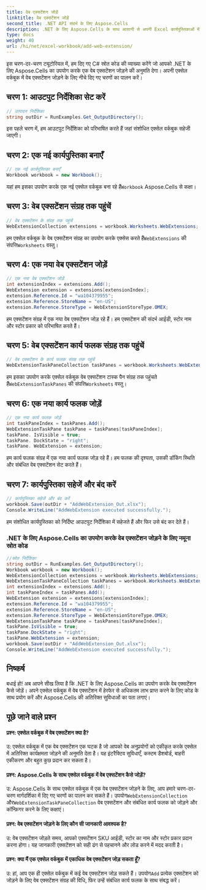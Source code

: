 ```yaml
---
title: वेब एक्सटेंशन जोड़ें
linktitle: वेब एक्सटेंशन जोड़ें
second_title: .NET API संदर्भ के लिए Aspose.Cells
description: .NET के लिए Aspose.Cells के साथ आसानी से अपनी Excel कार्यपुस्तिकाओं में वेब एक्सटेंशन जोड़ें।
type: docs
weight: 40
url: /hi/net/excel-workbook/add-web-extension/
---
```

इस चरण-दर-चरण ट्यूटोरियल में, हम दिए गए C# स्रोत कोड की व्याख्या करेंगे जो आपको .NET के लिए Aspose.Cells का उपयोग करके एक वेब एक्सटेंशन जोड़ने की अनुमति देगा। अपनी एक्सेल वर्कबुक में वेब एक्सटेंशन जोड़ने के लिए नीचे दिए गए चरणों का पालन करें।

## चरण 1: आउटपुट निर्देशिका सेट करें

```csharp
// उत्पादन निर्देशिका
string outDir = RunExamples.Get_OutputDirectory();
```

इस पहले चरण में, हम आउटपुट निर्देशिका को परिभाषित करते हैं जहां संशोधित एक्सेल वर्कबुक सहेजी जाएगी।

## चरण 2: एक नई कार्यपुस्तिका बनाएँ

```csharp
// एक नई कार्यपुस्तिका बनाएँ
Workbook workbook = new Workbook();
```

यहां हम इसका उपयोग करके एक नई एक्सेल वर्कबुक बना रहे हैं`Workbook` Aspose.Cells से कक्षा।

## चरण 3: वेब एक्सटेंशन संग्रह तक पहुंचें

```csharp
// वेब एक्सटेंशन के संग्रह तक पहुंचें
WebExtensionCollection extensions = workbook.Worksheets.WebExtensions;
```

 हम एक्सेल वर्कबुक के वेब एक्सटेंशन संग्रह का उपयोग करके एक्सेस करते हैं`WebExtensions` की संपत्ति`Worksheets` वस्तु।

## चरण 4: एक नया वेब एक्सटेंशन जोड़ें

```csharp
// एक नया वेब एक्सटेंशन जोड़ें
int extensionIndex = extensions.Add();
WebExtension extension = extensions[extensionIndex];
extension.Reference.Id = "wa104379955";
extension.Reference.StoreName = "en-US";
extension.Reference.StoreType = WebExtensionStoreType.OMEX;
```

हम एक्सटेंशन संग्रह में एक नया वेब एक्सटेंशन जोड़ रहे हैं। हम एक्सटेंशन की संदर्भ आईडी, स्टोर नाम और स्टोर प्रकार को परिभाषित करते हैं।

## चरण 5: वेब एक्सटेंशन कार्य फलक संग्रह तक पहुंचें

```csharp
// वेब एक्सटेंशन के कार्य फलक संग्रह तक पहुंचें
WebExtensionTaskPaneCollection taskPanes = workbook.Worksheets.WebExtensionTaskPanes;
```

 हम इसका उपयोग करके एक्सेल वर्कबुक वेब एक्सटेंशन टास्क पैन संग्रह तक पहुंचते हैं`WebExtensionTaskPanes` की संपत्ति`Worksheets` वस्तु।

## चरण 6: एक नया कार्य फलक जोड़ें

```csharp
// एक नया कार्य फलक जोड़ें
int taskPaneIndex = taskPanes.Add();
WebExtensionTaskPane taskPane = taskPanes[taskPaneIndex];
taskPane. IsVisible = true;
taskPane. DockState = "right";
taskPane. WebExtension = extension;
```

हम कार्य फलक संग्रह में एक नया कार्य फलक जोड़ रहे हैं। हम फलक की दृश्यता, उसकी डॉकिंग स्थिति और संबंधित वेब एक्सटेंशन सेट करते हैं।

## चरण 7: कार्यपुस्तिका सहेजें और बंद करें

```csharp
// कार्यपुस्तिका सहेजें और बंद करें
workbook.Save(outDir + "AddWebExtension_Out.xlsx");
Console.WriteLine("AddWebExtension executed successfully.");
```

हम संशोधित कार्यपुस्तिका को निर्दिष्ट आउटपुट निर्देशिका में सहेजते हैं और फिर उसे बंद कर देते हैं।

### .NET के लिए Aspose.Cells का उपयोग करके वेब एक्सटेंशन जोड़ने के लिए नमूना स्रोत कोड 
```csharp
//स्रोत निर्देशिका
string outDir = RunExamples.Get_OutputDirectory();
Workbook workbook = new Workbook();
WebExtensionCollection extensions = workbook.Worksheets.WebExtensions;
WebExtensionTaskPaneCollection taskPanes = workbook.Worksheets.WebExtensionTaskPanes;
int extensionIndex = extensions.Add();
int taskPaneIndex = taskPanes.Add();
WebExtension extension = extensions[extensionIndex];
extension.Reference.Id = "wa104379955";
extension.Reference.StoreName = "en-US";
extension.Reference.StoreType = WebExtensionStoreType.OMEX;
WebExtensionTaskPane taskPane = taskPanes[taskPaneIndex];
taskPane.IsVisible = true;
taskPane.DockState = "right";
taskPane.WebExtension = extension;
workbook.Save(outDir + "AddWebExtension_Out.xlsx");
Console.WriteLine("AddWebExtension executed successfully.");
```

## निष्कर्ष

बधाई हो! अब आपने सीख लिया है कि .NET के लिए Aspose.Cells का उपयोग करके वेब एक्सटेंशन कैसे जोड़ें। अपने एक्सेल वर्कबुक में वेब एक्सटेंशन में हेरफेर से अधिकतम लाभ प्राप्त करने के लिए कोड के साथ प्रयोग करें और Aspose.Cells की अतिरिक्त सुविधाओं का पता लगाएं।

## पूछे जाने वाले प्रश्न

#### प्रश्न: एक्सेल वर्कबुक में वेब एक्सटेंशन क्या है?

उ: एक्सेल वर्कबुक में एक वेब एक्सटेंशन एक घटक है जो आपको वेब अनुप्रयोगों को एकीकृत करके एक्सेल में अतिरिक्त कार्यक्षमता जोड़ने की अनुमति देता है। यह इंटरैक्टिव सुविधाएँ, कस्टम डैशबोर्ड, बाहरी एकीकरण और बहुत कुछ प्रदान कर सकता है।

#### प्रश्न: Aspose.Cells के साथ एक्सेल वर्कबुक में वेब एक्सटेंशन कैसे जोड़ें?

 उ: Aspose.Cells के साथ एक्सेल वर्कबुक में एक वेब एक्सटेंशन जोड़ने के लिए, आप हमारे चरण-दर-चरण मार्गदर्शिका में दिए गए चरणों का पालन कर सकते हैं। उपयोग`WebExtensionCollection` और`WebExtensionTaskPaneCollection` वेब एक्सटेंशन और संबंधित कार्य फलक को जोड़ने और कॉन्फ़िगर करने के लिए कक्षाएं।

#### प्रश्न: वेब एक्सटेंशन जोड़ने के लिए कौन सी जानकारी आवश्यक है?

उ: वेब एक्सटेंशन जोड़ते समय, आपको एक्सटेंशन SKU आईडी, स्टोर का नाम और स्टोर प्रकार प्रदान करना होगा। यह जानकारी एक्सटेंशन को सही ढंग से पहचानने और लोड करने में मदद करती है।

#### प्रश्न: क्या मैं एक एक्सेल वर्कबुक में एकाधिक वेब एक्सटेंशन जोड़ सकता हूँ?

 उ: हां, आप एक ही एक्सेल वर्कबुक में कई वेब एक्सटेंशन जोड़ सकते हैं। उपयोग`Add` प्रत्येक एक्सटेंशन को जोड़ने के लिए वेब एक्सटेंशन संग्रह की विधि, फिर उन्हें संबंधित कार्य फलक के साथ संबद्ध करें।